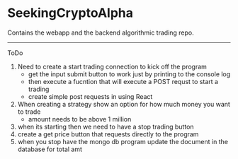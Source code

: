 # SeekingCryptoAlpha
Contains the webapp and the backend algorithmic trading repo.


-----------------------------------------------------------------------------------------------
ToDo
1) Need to create a start trading connection to kick off the program
	- get the input submit button to work just by printing to the console log
	- then execute a fucntion that will execute a POST requst to start a trading
	- create simple post requests in using React
2) When creating a strategy show an option for how much money you want to trade
	- amount needs to be above 1 million
2) when its starting then we need to have a stop trading button
3) create a get price button that requests directly to the program
4) when you stop have the mongo db program update the document in the database for total amt
